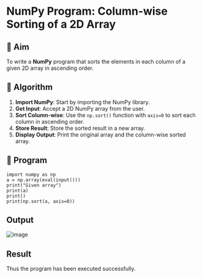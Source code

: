 # NumPy Program: Column-wise Sorting of a 2D Array

## 🎯 Aim
To write a **NumPy** program that sorts the elements in each column of a given 2D array in ascending order.

## 🧠 Algorithm

1. **Import NumPy**: Start by importing the NumPy library.
2. **Get Input**: Accept a 2D NumPy array from the user.
3. **Sort Column-wise**: Use the `np.sort()` function with `axis=0` to sort each column in ascending order.
4. **Store Result**: Store the sorted result in a new array.
5. **Display Output**: Print the original array and the column-wise sorted array.

## 🧾 Program
```
import numpy as np
a = np.array(eval(input()))
print("Given array")
print(a)
print()
print(np.sort(a, axis=0))
```

## Output
![image](https://github.com/user-attachments/assets/1f7f4899-9d8e-4c18-b4a8-c2efb61b7e40)


## Result
Thus the program has been executed successfully.
